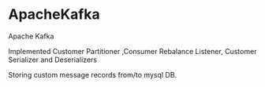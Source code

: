 # ApacheKafka
Apache Kafka

Implemented Customer Partitioner ,Consumer Rebalance Listener, Customer Serializer and Deserializers

Storing custom message records from/to mysql DB.
